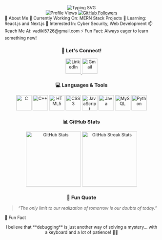<div align="center"> <img src="https://readme-typing-svg.demolab.com?font=Fira+Code&size=30&duration=4000&pause=500&color=00FFAF&center=true&vCenter=true&width=600&lines=Hi+%F0%9F%91%8B%2C+I'm+Vaidik+Limbachiya!;A+Passionate+Full+Stack+Developer;Exploring+the+World+of+Cyber+Security;Learning+Something+New+Everyday+%F0%9F%92%AA" alt="Typing SVG" /> </div>
<div align="center"> <img src="https://komarev.com/ghpvc/?username=vaidiklimbachiya&label=Profile+Views&color=brightgreen&style=flat" alt="Profile Views" /> <a href="https://github.com/VaidikLimbachiya?tab=followers" target="_blank"> <img src="https://img.shields.io/github/followers/vaidiklimbachiya?label=Followers&style=social" alt="GitHub Followers" /> </a> </div>
📝 About Me
🔭 Currently Working On: MERN Stack Projects
🌱 Learning: React.js and Next.js
👀 Interested In: Cyber Security, Web Development
📫 Reach Me At: vadikl5726@gmail.com
⚡ Fun Fact: Always eager to learn something new!
<div align="center"> <h3>🌟 Let's Connect!</h3> <a href="https://www.linkedin.com/in/vaidik-limbachiya" target="_blank"> <img src="https://img.icons8.com/color/48/linkedin-circled--v1.png" alt="LinkedIn" height="50" /> </a> <a href="mailto:vadikl5726@gmail.com" target="_blank"> <img src="https://img.icons8.com/color/48/gmail-new.png" alt="Gmail" height="50" /> </a> </div>
<div align="center"> <h3>💻 Languages & Tools</h3> </div> <p align="center"> <img src="https://img.icons8.com/color/48/c-programming.png" alt="C" height="50"/> <img src="https://img.icons8.com/color/48/c-plus-plus-logo.png" alt="C++" height="50"/> <img src="https://img.icons8.com/color/48/html-5--v1.png" alt="HTML5" height="50"/> <img src="https://img.icons8.com/color/48/css3.png" alt="CSS3" height="50"/> <img src="https://img.icons8.com/color/48/javascript--v1.png" alt="JavaScript" height="50"/> <img src="https://img.icons8.com/color/48/java-coffee-cup-logo.png" alt="Java" height="50"/> <img src="https://img.icons8.com/color/48/mysql-logo.png" alt="MySQL" height="50"/> <img src="https://img.icons8.com/color/48/python--v1.png" alt="Python" height="50"/> </p>
<div align="center"> <h3>📊 GitHub Stats</h3> <p> <img src="https://github-readme-stats.vercel.app/api?username=vaidiklimbachiya&show_icons=true&theme=radical" alt="GitHub Stats" height="180"/> <img src="https://github-readme-streak-stats.herokuapp.com/?user=vaidiklimbachiya&theme=radical" alt="GitHub Streak Stats" height="180" /> </p> </div>
<div align="center"> <h3>🌈 Fun Quote</h3> <blockquote> <em>“The only limit to our realization of tomorrow is our doubts of today.”</em> </blockquote> </div>
🎯 Fun Fact
<p align="center"> I believe that **debugging** is just another way of solving a mystery... with a keyboard and a lot of patience! 🕵️‍♂️ </p>
